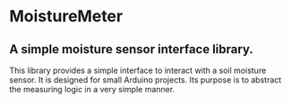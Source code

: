 # MoistureMeter
## A simple moisture sensor interface library.
This library provides a simple interface to interact with a soil moisture sensor. It is designed for small Arduino projects. Its purpose is to abstract the measuring logic in a very simple manner.